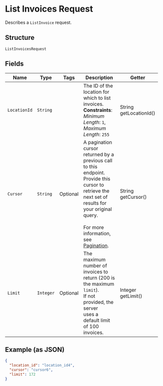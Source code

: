 
# List Invoices Request

Describes a `ListInvoice` request.

## Structure

`ListInvoicesRequest`

## Fields

| Name | Type | Tags | Description | Getter |
|  --- | --- | --- | --- | --- |
| `LocationId` | `String` |  | The ID of the location for which to list invoices.<br>**Constraints**: *Minimum Length*: `1`, *Maximum Length*: `255` | String getLocationId() |
| `Cursor` | `String` | Optional | A pagination cursor returned by a previous call to this endpoint.<br>Provide this cursor to retrieve the next set of results for your original query.<br><br>For more information, see [Pagination](https://developer.squareup.com/docs/working-with-apis/pagination). | String getCursor() |
| `Limit` | `Integer` | Optional | The maximum number of invoices to return (200 is the maximum `limit`).<br>If not provided, the server<br>uses a default limit of 100 invoices. | Integer getLimit() |

## Example (as JSON)

```json
{
  "location_id": "location_id4",
  "cursor": "cursor6",
  "limit": 172
}
```

